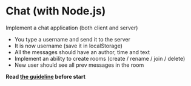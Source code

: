 # Chat (with Node.js)
Implement a chat application (both client and server)

- You type a username and send it to the server
- It is now username (save it in localStorage)
- All the messages should have an author, time and text
- Implement an ability to create rooms (create / rename / join / delete)
- New user should see all prev messages in the room

**Read [the guideline](https://github.com/mate-academy/js_task-guideline/blob/master/README.md) before start**
